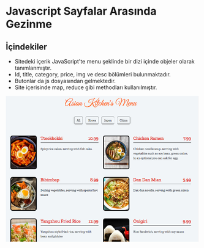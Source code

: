 # Javascript Sayfalar Arasında Gezinme
 
## İçindekiler 

- Sitedeki içerik JavaScript'te menu şeklinde bir dizi içinde objeler olarak tanımlanmıştır.
- Id, title, category, price, img ve desc bölümleri bulunmaktadır.
- Butonlar da js dosyasından gelmektedir.
- Site içerisinde map, reduce gibi methodları kullanılmıştır.



![github](images/ss.png)
